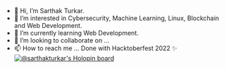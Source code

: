 - 👋 Hi, I’m Sarthak Turkar.
- 👀 I’m interested in Cybersecurity, Machine Learning, Linux, Blockchain and Web Development.
- 🌱 I’m currently learning Web Development.
- 💞️ I’m looking to collaborate on ...
- 📫 How to reach me ...
Done with Hacktoberfest 2022 ✨
[![@sarthakturkar's Holopin board](https://holopin.me/sarthakturkar)](https://holopin.io/@sarthakturkar)
<!---
sarthakturkar75/sarthakturkar75 is a ✨ special ✨ repository because its `README.md` (this file) appears on your GitHub profile.
You can click the Preview link to take a look at your changes.
--->
